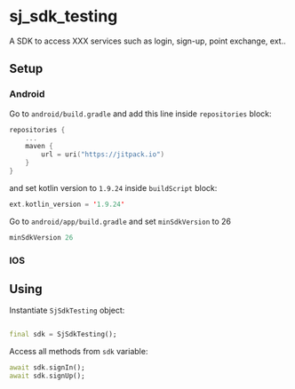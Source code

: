 # sj_sdk_testing

A SDK to access XXX services such as login, sign-up, point exchange, ext..

## Setup

### Android

Go to `android/build.gradle` and add this line inside `repositories` block:

```kotlin
repositories {
    ...
    maven {
        url = uri("https://jitpack.io")
    }
}
```

and set kotlin version to `1.9.24` inside `buildScript` block:

```kotlin
ext.kotlin_version = '1.9.24'
```

Go to `android/app/build.gradle` and set `minSdkVersion` to 26

```kotlin
minSdkVersion 26
```

### IOS

## Using

Instantiate `SjSdkTesting` object:

```dart

final sdk = SjSdkTesting();
```

Access all methods from `sdk` variable:

```dart
await sdk.signIn();
await sdk.signUp();
```


